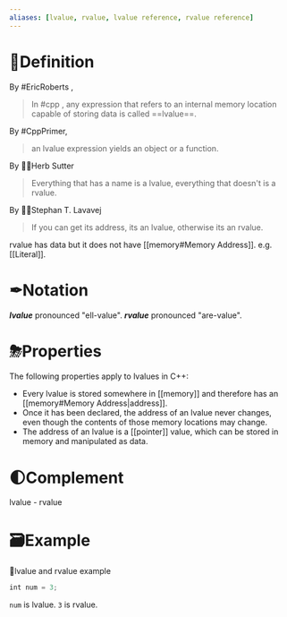 ```yaml
---
aliases: [lvalue, rvalue, lvalue reference, rvalue reference]
---
```


# 📝Definition

By #EricRoberts , 
> In #cpp , any expression that refers to an internal memory location capable of storing data is called ==lvalue==.

By #CppPrimer, 
> an lvalue expression yields an object or a function.

By 👨‍🔬Herb Sutter
> Everything that has a name is a lvalue, everything that doesn't is a rvalue.

By 👨‍🔬Stephan T. Lavavej
> If you can get its address, its an lvalue, otherwise its an rvalue.

rvalue has data but it does not have [[memory#Memory Address]]. e.g. [[Literal]].
# ✒Notation
***lvalue*** pronounced "ell-value".
***rvalue*** pronounced "are-value".
# ⛈Properties
The following properties apply to lvalues in C++:
- Every lvalue is stored somewhere in [[memory]] and therefore has an [[memory#Memory Address|address]].
- Once it has been declared, the address of an lvalue never changes, even though
the contents of those memory locations may change.
- The address of an lvalue is a [[pointer]] value, which can be stored in memory and
manipulated as data.

# 🌓Complement
lvalue - rvalue

# 🗃Example
📌lvalue and rvalue example
```cpp
int num = 3;
```
`num` is lvalue. `3` is rvalue.

